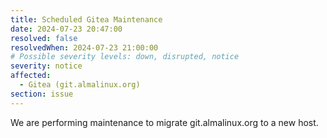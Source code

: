 ```yaml
---
title: Scheduled Gitea Maintenance
date: 2024-07-23 20:47:00
resolved: false
resolvedWhen: 2024-07-23 21:00:00
# Possible severity levels: down, disrupted, notice
severity: notice
affected:
  - Gitea (git.almalinux.org) 
section: issue
---
```


We are performing maintenance to migrate git.almalinux.org to a new host.
